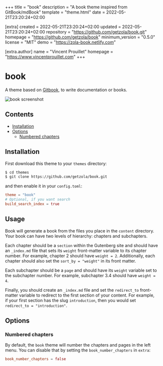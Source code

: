 
+++
title = "book"
description = "A book theme inspired from GitBook/mdBook"
template = "theme.html"
date = 2022-05-21T23:20:24+02:00

[extra]
created = 2022-05-21T23:20:24+02:00
updated = 2022-05-21T23:20:24+02:00
repository = "https://github.com/getzola/book.git"
homepage = "https://github.com/getzola/book"
minimum_version = "0.5.0"
license = "MIT"
demo = "https://zola-book.netlify.com"

[extra.author]
name = "Vincent Prouillet"
homepage = "https://www.vincentprouillet.com"
+++        

# book

A theme based on [Gitbook](https://www.gitbook.com), to write documentation
or books.

![book screenshot](https://github.com/Keats/book/blob/master/screenshot.png?raw=true)


## Contents

- [Installation](#installation)
- [Options](#options)
  - [Numbered chapters](#numbered-chapters)

## Installation
First download this theme to your `themes` directory:

```bash
$ cd themes
$ git clone https://github.com/getzola/book.git
```
and then enable it in your `config.toml`:

```toml
theme = "book"
# Optional, if you want search
build_search_index = true
```

## Usage
Book will generate a book from the files you place in the `content` directory.  Your book
can have two levels of hierarchy: chapters and subchapters.

Each chapter should be a `section` within the Gutenberg site and should have an `_index.md`
file that sets its `weight` front-matter variable to its chapter number.  For example,
chapter 2 should have `weight = 2`.  Additionally, each chapter should also set the
`sort_by = "weight"` in its front matter.

Each subchapter should be a `page` and should have its `weight` variable set to the subchapter
number.  For example, subchapter 3.4 should have `weight = 4`.

Finally, you should create an `_index.md` file and set the `redirect_to` front-matter variable
to redirect to the first section of your content.  For example, if your first section has the
slug `introduction`, then you would set `redirect_to = "introduction"`.

## Options

### Numbered chapters
By default, the `book` theme will number the chapters and pages in the left menu.
You can disable that by setting the `book_number_chapters` in `extra`:

```toml
book_number_chapters = false
```

        
